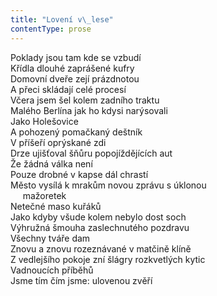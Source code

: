 ```yaml
---
title: "Lovení v\_lese"
contentType: prose
---
```


<section>

Poklady jsou tam kde se vzbudí  
Křídla dlouhé zaprášené kufry  
Domovní dveře zejí prázdnotou  
A přeci skládají celé procesí  
Včera jsem šel kolem zadního traktu  
Malého Berlína jak ho kdysi narýsovali  
Jako Holešovice  
A pohozený pomačkaný deštník  
V příšeří oprýskané zdi  
Drze ujišťoval šňůru popojíždějících aut  
Že žádná válka není  
Pouze drobné v kapse dál chrastí  
Město vysílá k mrakům novou zprávu s úklonou  
     mažoretek  
Netečné maso kuřáků  
Jako kdyby všude kolem nebylo dost soch  
Výhružná šmouha zaslechnutého pozdravu  
Všechny tváře dam  
Znovu a znovu rozeznávané v matčině klíně  
Z vedlejšího pokoje zní šlágry rozkvetlých kytic  
Vadnoucích příběhů  
Jsme tím čím jsme: ulovenou zvěří

</section>
